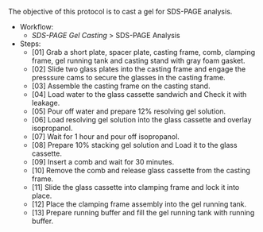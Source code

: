The objective of this protocol is to cast a gel for SDS-PAGE analysis.

- Workflow:
  - *SDS-PAGE Gel Casting* > SDS-PAGE Analysis
- Steps:
  - [01] Grab a short plate, spacer plate, casting frame, comb, clamping frame, gel running tank and casting stand with gray foam gasket.
  - [02] Slide two glass plates into the casting frame and engage the presssure cams to secure the glasses in the casting frame.
  - [03] Assemble the casting frame on the casting stand.
  - [04] Load water to the glass cassette sandwich and Check it with leakage.
  - [05] Pour off water and prepare 12% resolving gel solution.
  - [06] Load resolving gel solution into the glass cassette and overlay isopropanol.
  - [07] Wait for 1 hour and pour off isopropanol.
  - [08] Prepare 10% stacking gel solution and Load it to the glass cassette.
  - [09] Insert a comb and wait for 30 minutes.
  - [10] Remove the comb and release glass cassette from the casting frame.
  - [11] Slide the glass cassette into clamping frame and lock it into place.
  - [12] Place the clamping frame assembly into the gel running tank.
  - [13] Prepare running buffer and fill the gel running tank with running buffer.